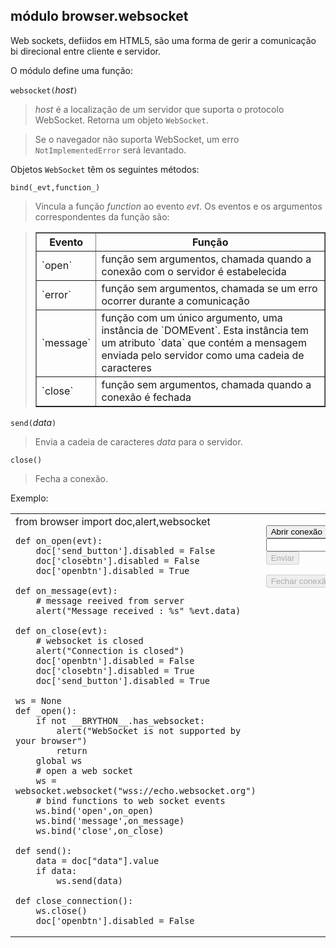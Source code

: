 módulo **browser.websocket**
----------------------------

Web sockets, defiidos em HTML5, são uma forma de gerir a comunicação
bi direcional entre cliente e servidor.

O módulo define uma função:

`websocket(`_host_`)`

> _host_ é a localização de um servidor que suporta o protocolo
WebSocket. Retorna um objeto `WebSocket`.

> Se o navegador não suporta WebSocket, um erro `NotImplementedError`
será levantado.

Objetos `WebSocket` têm os seguintes métodos:

`bind(_evt,function_)`

> Vincula a função _function_ ao evento _evt_. Os eventos e os
  argumentos correspondentes da função são:

<blockquote>
<table border=1 cellpadding=5>
<tr>
<th>Evento</th>
<th>Função</th>
</tr>
<tr>
<td>`open`</td>
<td>função sem argumentos, chamada quando a conexão com o servidor é estabelecida</td>
</tr>
<tr>
<td>`error`</td>
<td>função sem argumentos, chamada se um erro ocorrer durante a comunicação</td>
</tr>
<tr>
<td>`message`</td>
<td>função com um único argumento, uma instância de `DOMEvent`. Esta instância tem um atributo `data` que contém a mensagem enviada pelo servidor como uma cadeia de caracteres</td>
</tr>
<tr>
<td>`close`</td>
<td>função sem argumentos, chamada quando a conexão é fechada</td>
</tr>
</table>
</blockquote>

`send(`_data_`)`
> Envia a cadeia de caracteres _data_ para o servidor.

`close()`
> Fecha a conexão.

Exemplo:
<table>
<tr>
<td id="py_source">
    from browser import doc,alert,websocket
    
    def on_open(evt):
        doc['send_button'].disabled = False
        doc['closebtn'].disabled = False
        doc['openbtn'].disabled = True
    
    def on_message(evt):
        # message reeived from server
        alert("Message received : %s" %evt.data)
    
    def on_close(evt):
        # websocket is closed
        alert("Connection is closed")
        doc['openbtn'].disabled = False
        doc['closebtn'].disabled = True
        doc['send_button'].disabled = True
    
    ws = None
    def _open():
        if not __BRYTHON__.has_websocket:
            alert("WebSocket is not supported by your browser")
            return
        global ws
        # open a web socket
        ws = websocket.websocket("wss://echo.websocket.org")
        # bind functions to web socket events
        ws.bind('open',on_open)
        ws.bind('message',on_message)
        ws.bind('close',on_close)
    
    def send():
        data = doc["data"].value
        if data:
            ws.send(data)
    
    def close_connection():
        ws.close()
        doc['openbtn'].disabled = False
    
</td>
<td valign="top">
<script type='text/python'>
exec(doc['py_source'].text)
</script>

<button id="openbtn" onclick="_open()">Abrir conexão</button>
<br><input id="data"><button id="send_button" disabled onclick="send()">Enviar</button>
<p><button id="closebtn" disabled onclick="close_connection()">Fechar conexão</button>
</td>
</tr>
</table>
